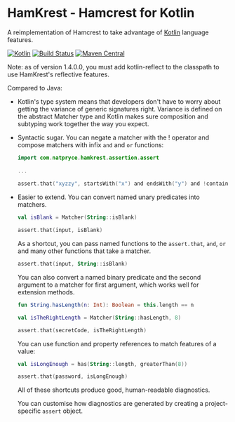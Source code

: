 HamKrest - Hamcrest for Kotlin
==============================

A reimplementation of Hamcrest to take advantage of [Kotlin](https://kotlinlang.org/) language features.

[![Kotlin](https://img.shields.io/badge/kotlin-1.1.1-blue.svg)](http://kotlinlang.org)
[![Build Status](https://travis-ci.org/npryce/hamkrest.svg?branch=master)](https://travis-ci.org/npryce/hamkrest)
[![Maven Central](https://img.shields.io/maven-central/v/com.natpryce/hamkrest.svg)](http://search.maven.org/#search%7Cga%7C1%7Cg%3A%22com.natpryce%22%20AND%20a%3A%22hamkrest%22)

Note: as of version 1.4.0.0, you must add kotlin-reflect to the classpath to use HamKrest's reflective features.


Compared to Java:

 * Kotlin's type system means that developers don't have to worry about getting the variance of generic signatures right.  Variance is defined on the abstract Matcher type and Kotlin makes sure composition and subtyping work together the way you expect.
 
 * Syntactic sugar. You can negate a matcher with the ! operator and compose matchers with infix `and` and `or` functions:

    ``` kotlin
    import com.natpryce.hamkrest.assertion.assert
          
    ...
          
    assert.that("xyzzy", startsWith("x") and endsWith("y") and !containsSubstring("a"))
    ```
    
 * Easier to extend. You can convert named unary predicates into matchers.

    ``` kotlin
    val isBlank = Matcher(String::isBlank)
    
    assert.that(input, isBlank)
    ```

   As a shortcut, you can pass named functions to the `assert.that`, `and`, `or` and many other functions that take a matcher.

    ``` kotlin
    assert.that(input, String::isBlank)
    ```

   You can also convert a named binary predicate and the second argument to a matcher for first argument, which works well for extension methods.

    ``` kotlin
    fun String.hasLength(n: Int): Boolean = this.length == n

    val isTheRightLength = Matcher(String::hasLength, 8)

    assert.that(secretCode, isTheRightLength)
    ```

   You can use function and property references to match features of a value:

   ``` kotlin
   val isLongEnough = has(String::length, greaterThan(8))

   assert.that(password, isLongEnough)
   ```

   All of these shortcuts produce good, human-readable diagnostics.

   You can customise how diagnostics are generated by creating a project-specific `assert` object.
